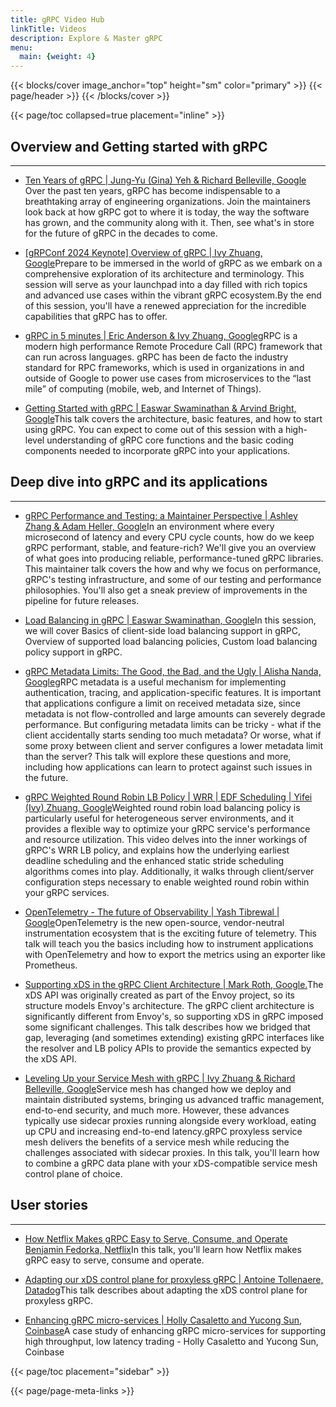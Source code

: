```yaml
---
title: gRPC Video Hub
linkTitle: Videos
description: Explore & Master gRPC
menu:
  main: {weight: 4}
---
```

{{< blocks/cover image_anchor="top" height="sm" color="primary" >}}
{{< page/header >}}
{{< /blocks/cover >}}

<div class="container l-container--padded">

<div class="row">
{{< page/toc collapsed=true placement="inline" >}}
</div>

<div class="row">
<div class="col-12 col-lg-8">

## Overview and Getting started with gRPC
---

- [Ten Years of gRPC | Jung-Yu (Gina) Yeh & Richard Belleville, Google](https://youtu.be/5dMK5OW6WSw)
Over the past ten years, gRPC has become indispensable to a breathtaking array of engineering organizations. Join the maintainers look back at how gRPC got to where it is today, the way the software has grown, and the community along with it. Then, see what's in store for the future of gRPC in the decades to come.

- [[gRPConf 2024 Keynote] Overview of gRPC | Ivy Zhuang, Google](https://youtu.be/sImWl7JyK_Q)Prepare to be immersed in the world of gRPC as we embark on a comprehensive exploration of its architecture and terminology. This session will serve as your launchpad into a day filled with rich topics and advanced use cases within the vibrant gRPC ecosystem.By the end of this session, you'll have a renewed appreciation for the incredible capabilities that gRPC has to offer.

- [gRPC in 5 minutes | Eric Anderson & Ivy Zhuang, Google](https://youtu.be/njC24ts24Pg)gRPC is a modern high performance Remote Procedure Call (RPC) framework that can run across languages. gRPC has been de facto the industry standard for RPC frameworks, which is used in organizations in and outside of Google to power use cases from microservices to the “last mile” of computing (mobile, web, and Internet of Things).

- [Getting Started with gRPC | Easwar Swaminathan & Arvind Bright, Google](https://youtu.be/cSGBbwvW1y4)This talk covers the architecture, basic features, and how to start using gRPC.  You can expect to come out of this session with a high-level understanding of gRPC core functions and the basic coding components needed to incorporate gRPC into your applications.

## Deep dive into gRPC and its applications
---

- [gRPC Performance and Testing: a Maintainer Perspective | Ashley Zhang & Adam Heller, Google](https://youtu.be/uQh9ZVGkrak)In an environment where every microsecond of latency and every CPU cycle counts, how do we keep gRPC performant, stable, and feature-rich? We'll give you an overview of what goes into producing reliable, performance-tuned gRPC libraries. This maintainer talk covers the how and why we focus on performance, gRPC's testing infrastructure, and some of our testing and performance philosophies. You'll also get a sneak preview of improvements in the pipeline for future releases.

- [Load Balancing in gRPC | Easwar Swaminathan, Google](https://youtu.be/G6PRjmXuBG8)In this session, we will cover Basics of client-side load balancing support in gRPC, Overview of supported load balancing policies, Custom load balancing policy support in gRPC.

- [gRPC Metadata Limits: The Good, the Bad, and the Ugly | Alisha Nanda, Google](https://youtu.be/psYQFbPgIOI)gRPC metadata is a useful mechanism for implementing authentication, tracing, and application-specific features. It is important that applications configure a limit on received metadata size, since metadata is not flow-controlled and large amounts can severely degrade performance. But configuring metadata limits can be tricky - what if the client accidentally starts sending too much metadata? Or worse, what if some proxy between client and server configures a lower metadata limit than the server? This talk will explore these questions and more, including how applications can learn to protect against such issues in the future.

- [gRPC Weighted Round Robin LB Policy | WRR | EDF Scheduling | Yifei (Ivy) Zhuang, Google](https://youtu.be/7LYvl-nr0t8)Weighted round robin load balancing policy is particularly useful for heterogeneous server environments, and it provides a flexible way to optimize your gRPC service's performance and resource utilization. This video delves into the inner workings of gRPC's WRR LB policy, and explains how the underlying earliest deadline scheduling and the enhanced static stride scheduling algorithms comes into play. Additionally, it walks through client/server configuration steps necessary to enable weighted round robin within your gRPC services.

- [OpenTelemetry - The future of Observability | Yash Tibrewal | Google](https://youtu.be/L6FAtc8N8Vk)OpenTelemetry is the new open-source, vendor-neutral instrumentation ecosystem that is the exciting future of telemetry. This talk will teach you the basics including how to instrument applications with OpenTelemetry and how to export the metrics using an exporter like Prometheus.

- [Supporting xDS in the gRPC Client Architecture | Mark Roth, Google.](https://youtu.be/Z3X6kD_1SFo)The xDS API was originally created as part of the Envoy project, so its structure models Envoy's architecture.  The gRPC client architecture is significantly different from Envoy's, so supporting xDS in gRPC imposed some significant challenges.  This talk describes how we bridged that gap, leveraging (and sometimes extending) existing gRPC interfaces like the resolver and LB policy APIs to provide the semantics expected by the xDS API.

- [Leveling Up your Service Mesh with gRPC | Ivy Zhuang & Richard Belleville, Google](https://youtu.be/B8gfu5bs2Pw)Service mesh has changed how we deploy and maintain distributed systems, bringing us advanced traffic management, end-to-end security, and much more. However, these advances typically use sidecar proxies running alongside every workload, eating up CPU and increasing end-to-end latency.gRPC proxyless service mesh delivers the benefits of a service mesh while reducing the challenges associated with sidecar proxies. In this talk, you'll learn how to combine a gRPC data plane with your xDS-compatible service mesh control plane of choice.

## User stories
---

- [How Netflix Makes gRPC Easy to Serve, Consume, and Operate Benjamin Fedorka, Netflix](https://youtu.be/ywrkBqq_LLA)In this talk, you'll learn how Netflix makes gRPC easy to serve, consume and operate.

- [Adapting our xDS control plane for proxyless gRPC | Antoine Tollenaere, Datadog](https://youtu.be/gc3kNMvgrHQ)This talk describes about adapting the xDS control plane for proxyless gRPC.

- [Enhancing gRPC micro-services | Holly Casaletto and Yucong Sun, Coinbase](https://youtu.be/GDJrw36wwWY)A case study of enhancing gRPC micro-services for supporting high throughput, low latency trading - Holly Casaletto and Yucong Sun, Coinbase

</div>

{{< page/toc placement="sidebar" >}}

</div>

{{< page/page-meta-links >}}

</div>
